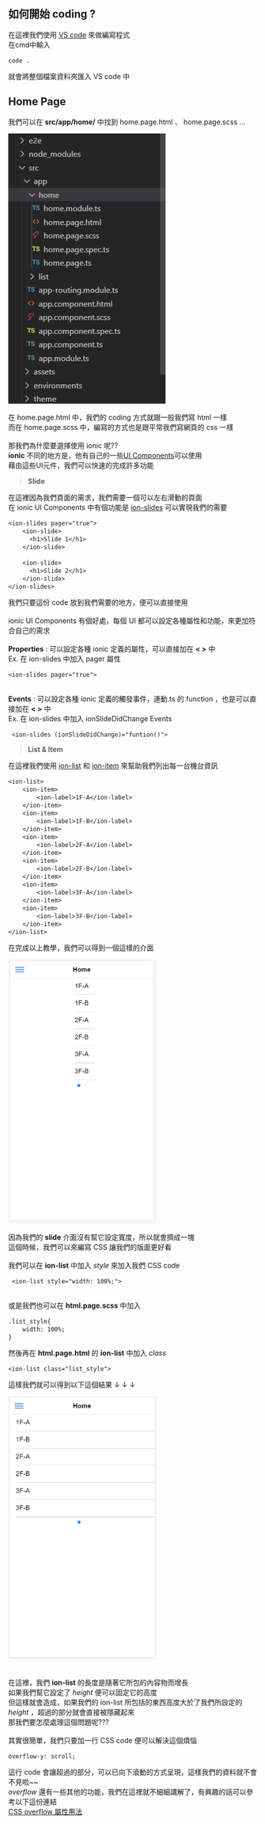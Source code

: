 ## 如何開始 coding ?

在這裡我們使用 [VS code](https://code.visualstudio.com/) 來做編寫程式\
在cmd中輸入

    code .

就會將整個檔案資料夾匯入 VS code 中

## Home Page

我們可以在 **src/app/home/** 中找到 home.page.html 、 home.page.scss ...

![image](教程圖片/1572784367774.jpg)

在 home.page.html 中，我們的 coding 方式就跟一般我們寫 html 一樣\
而在 home.page.scss 中，編寫的方式也是跟平常我們寫網頁的 css 一樣\
\
那我們為什麼要選擇使用 ionic 呢??\
**ionic** 不同的地方是，他有自己的一些[UI Components](https://ionicframework.com/docs/components)可以使用\
藉由這些UI元件，我們可以快速的完成許多功能


> **Slide**

在這裡因為我們頁面的需求，我們需要一個可以左右滑動的頁面\
在 ionic UI Components 中有個功能是 [ion-slides](https://ionicframework.com/docs/api/slides) 可以實現我們的需要

    <ion-slides pager="true">
        <ion-slide>
          <h1>Slide 1</h1>
        </ion-slide>

        <ion-slide>
          <h1>Slide 2</h1>
        </ion-slide>
    </ion-slides>

我們只要這份 code 放到我們需要的地方，便可以直接使用\
\
ionic UI Components 有個好處，每個 UI 都可以設定各種屬性和功能，來更加符合自己的需求\
\
**Properties** : 可以設定各種 ionic 定義的屬性，可以直接加在 **< >** 中\
Ex. 在 ion-slides 中加入 pager 屬性
    
    <ion-slides pager="true">

\
**Events** : 可以設定各種 ionic 定義的觸發事件，連動.ts 的 function ，也是可以直接加在 **< >** 中\
Ex.  在 ion-slides 中加入 ionSlideDidChange Events

     <ion-slides (ionSlideDidChange)="funtion()">

 

> **List & Item**

在這裡我們使用 [ion-list](https://ionicframework.com/docs/api/list) 和 [ion-item](https://ionicframework.com/docs/api/item) 來幫助我們列出每一台機台資訊

    <ion-list>
        <ion-item>
            <ion-label>1F-A</ion-label>
        </ion-item>
        <ion-item>
            <ion-label>1F-B</ion-label>
        </ion-item>
        <ion-item>
            <ion-label>2F-A</ion-label>
        </ion-item>
        <ion-item>
            <ion-label>2F-B</ion-label>
        </ion-item>
        <ion-item>
            <ion-label>3F-A</ion-label>
        </ion-item>
        <ion-item>
            <ion-label>3F-B</ion-label>
        </ion-item>
    </ion-list>

在完成以上教學，我們可以得到一個這樣的介面

<img src="教程圖片/1572839994496.jpg" width="300px" height="534px">

因為我們的 **slide** 介面沒有幫它設定寬度，所以就會擠成一塊\
這個時候，我們可以來編寫 CSS 讓我們的版面更好看\
\
我們可以在 **ion-list** 中加入 *style* 來加入我們 CSS code

     <ion-list style="width: 100%;">

\
或是我們也可以在 **html.page.scss** 中加入

    .list_style{
        width: 100%;
    }

然後再在 **html.page.html** 的 **ion-list** 中加入 *class*

    <ion-list class="list_style">

這樣我們就可以得到以下這個結果 ↓ ↓ ↓

<img src="教程圖片/1572841236822.jpg" width="300px" height="534px">

\
在這裡，我們 **ion-list** 的長度是隨著它所包的內容物而增長\
如果我們幫它設定了 *height* 便可以固定它的高度\
但這樣就會造成，如果我們的 ion-list 所包括的東西高度大於了我們所設定的 *height* ，超過的部分就會直接被隱藏起來\
那我們要怎麼處理這個問題呢??? \
\
其實很簡單，我們只要加一行 CSS code 便可以解決這個煩惱

    overflow-y: scroll;

這行 code 會讓超過的部分，可以已向下滾動的方式呈現，這樣我們的資料就不會不見啦~~ \
*overflow* 還有一些其他的功能，我們在這裡就不細細講解了，有興趣的話可以參考以下這份連結\
[CSS overflow 屬性用法](https://www.wibibi.com/info.php?tid=157)

























